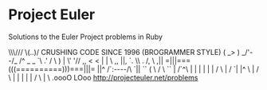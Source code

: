 <h1>Project Euler</h1>
<p>Solutions to the Euler Project problems in Ruby</p>
            \\\///                                        
            \(..)/  CRUSHING CODE SINCE 1996 (BROGRAMMER STYLE)
            ( _> )                                        
          _/'--/_                                        
        /^ _   _ `\                                      
      .' /       \ )                                     
      |  \'     '//                                      
,,   <  < |     | \      ,,                              
||,   `. \\  .  /, \    ,||                              
=|||===(((==========)))===|||=                            
||^      /`:----/\      `||                              
``      (   \  /  \      ``                              
        |   /`^\   |                                     
        |   |  |   |                                     
        |  /    \  |                                     
        / `|      |^ \                                    
        |  /      \  |                                    
        | |        | |                                    
         / \        | \                                    
        .oooO       LOoo                                   
<a href="http://projecteuler.net/problems">http://projecteuler.net/problems</a>
